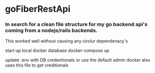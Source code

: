 # goFiberRestApi

### In search for a clean file structure for my go backend api's coming from a nodejs/rails backends.

This worked well without causing any circlur dependenacy's

start up local docker database
docker-compose up

update .env with DB credentionals or use the default admin
docker also uses this file to get creditionals
